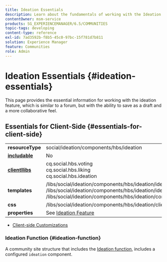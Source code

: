 ```yaml
---
title: Ideation Essentials
description: Learn about the fundamentals of working with the Ideation feature in Communities, which is similar to a forum, but with a more collaborative feel.
contentOwner: msm-service
products: SG_EXPERIENCEMANAGER/6.5/COMMUNITIES
topic-tags: developing
content-type: reference
exl-id: 7ad3592b-f8b5-45c0-97bc-15f781d7b811
solution: Experience Manager
feature: Communities
role: Admin
---
```

# Ideation Essentials {#ideation-essentials}

This page provides the essential information for working with the ideation feature, which is similar to a forum, but with the ability to save as a draft and a more collaborative feel.

## Essentials for Client-Side {#essentials-for-client-side}

<table>
 <tbody>
  <tr>
   <td> <strong>resourceType</strong></td>
   <td>social/ideation/components/hbs/ideation</td>
  </tr>
  <tr>
   <td> <a href="scf.md#add-or-include-a-communities-component"><strong>includable</strong></a></td>
   <td>No</td>
  </tr>
  <tr>
   <td> <a href="clientlibs.md"><strong>clientllibs</strong></a></td>
   <td>cq.social.hbs.voting<br /> cq.social.hbs.liking<br /> cq.social.hbs.ideation</td>
  </tr>
  <tr>
   <td> <strong>templates</strong></td>
   <td> /libs/social/ideation/components/hbs/ideation/ideation.hbs<br /> /libs/social/ideation/components/hbs/ideation/ideationlists.hbs<br /> /libs/social/ideation/components/hbs/ideation/composer.hbs</td>
  </tr>
  <tr>
   <td> <strong>css</strong></td>
   <td> /libs/social/ideation/components/hbs/ideation/clientlibs/ideation.css</td>
  </tr>
  <tr>
   <td><strong> properties</strong></td>
   <td>See <a href="ideation-feature.md">Ideation Feature</a></td>
  </tr>
 </tbody>
</table>

* [Client-side Customizations](client-customize.md)

### Ideation Function {#ideation-function}

A community site structure that includes the [Ideation function](functions.md#ideation-function), includes a configured `ideation` component.
